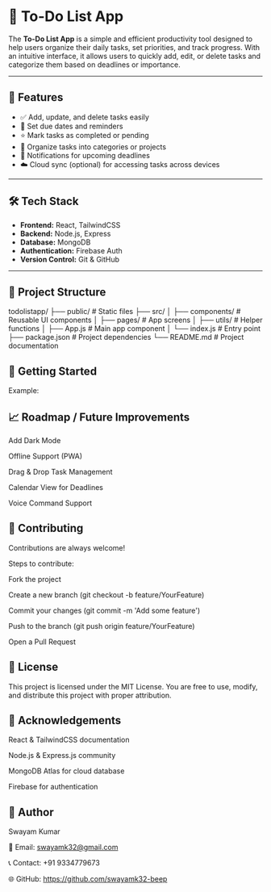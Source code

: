 # 📝 To-Do List App

The **To-Do List App** is a simple and efficient productivity tool designed to help users organize their daily tasks, set priorities, and track progress. With an intuitive interface, it allows users to quickly add, edit, or delete tasks and categorize them based on deadlines or importance.

---

## 📌 Features
- ✅ Add, update, and delete tasks easily  
- 📅 Set due dates and reminders  
- ⭐ Mark tasks as completed or pending  
- 📂 Organize tasks into categories or projects  
- 🔔 Notifications for upcoming deadlines  
- ☁️ Cloud sync (optional) for accessing tasks across devices  

---

## 🛠️ Tech Stack
- **Frontend:** React, TailwindCSS  
- **Backend:** Node.js, Express  
- **Database:** MongoDB  
- **Authentication:** Firebase Auth  
- **Version Control:** Git & GitHub  

---

## 📂 Project Structure
todolistapp/
├── public/ # Static files
├── src/
│ ├── components/ # Reusable UI components
│ ├── pages/ # App screens
│ ├── utils/ # Helper functions
│ ├── App.js # Main app component
│ └── index.js # Entry point
├── package.json # Project dependencies
└── README.md # Project documentation


## 🚀 Getting Started


Example:

## 📈 Roadmap / Future Improvements
 Add Dark Mode

 Offline Support (PWA)

 Drag & Drop Task Management

 Calendar View for Deadlines

 Voice Command Support

## 🤝 Contributing
Contributions are always welcome!

Steps to contribute:

Fork the project

Create a new branch (git checkout -b feature/YourFeature)

Commit your changes (git commit -m 'Add some feature')

Push to the branch (git push origin feature/YourFeature)

Open a Pull Request

## 📜 License
This project is licensed under the MIT License.
You are free to use, modify, and distribute this project with proper attribution.

## 🙌 Acknowledgements
React & TailwindCSS documentation

Node.js & Express.js community

MongoDB Atlas for cloud database

Firebase for authentication

## 👤 Author

Swayam Kumar

📧 Email: swayamk32@gmail.com

📞 Contact: +91 9334779673

🌐 GitHub: https://github.com/swayamk32-beep


